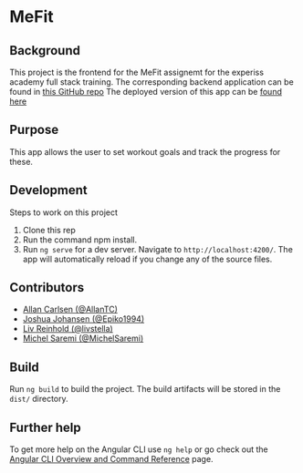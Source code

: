 # MeFit

## Background

This project is the frontend for the MeFit assignemt for the experiss academy full stack training. The corresponding backend application can be found in [this GitHub repo](https://github.com/Epiko1994/MeFitBackend)
The deployed version of this app can be [found here](https://naughty-kowalevski-13870d.netlify.app/login)


## Purpose
This app allows the user to set workout goals and track the progress for these. 

## Development

Steps to work on this project
1. Clone this rep
2. Run the command npm install.
3. Run `ng serve` for a dev server. Navigate to `http://localhost:4200/`. The app will automatically reload if you change any of the source files.

## Contributors
- [Allan Carlsen (@AllanTC)](https://github.com/AllanTC)
- [Joshua Johansen (@Epiko1994)](https://github.com/Epiko1994)
- [Liv Reinhold (@livstella)](https://github.com/livstella)
- [Michel Saremi (@MichelSaremi)](https://github.com/MichelSaremi)


## Build

Run `ng build` to build the project. The build artifacts will be stored in the `dist/` directory.

## Further help

To get more help on the Angular CLI use `ng help` or go check out the [Angular CLI Overview and Command Reference](https://angular.io/cli) page.
